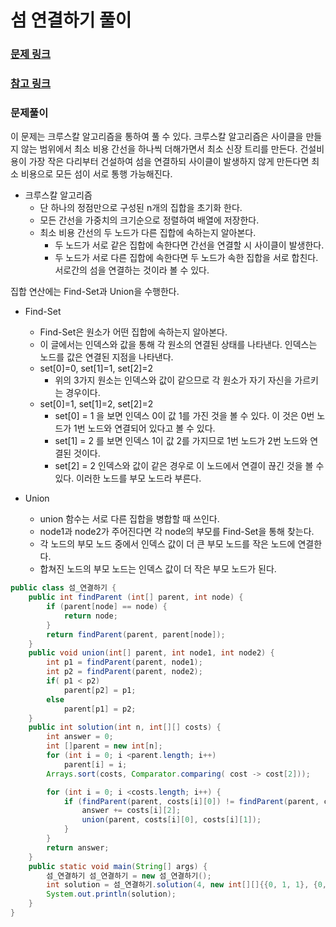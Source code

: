# 섬 연결하기 풀이

### [문제 링크](https://school.programmers.co.kr/learn/courses/30/lessons/42861)
### [참고 링크](https://born2bedeveloper.tistory.com/32)

### 문제풀이
이 문제는 크루스칼 알고리즘을 통하여 풀 수 있다. 크루스칼 알고리즘은 사이클을 만들지 않는 범위에서 최소 비용 간선을
하나씩 더해가면서 최소 신장 트리를 만든다. 
건설비용이 가장 작은 다리부터 건설하여 섬을 연결하되 사이클이 발생하지 않게 만든다면 최소 비용으로 모든 섬이 서로 통행 가능해진다.

+ 크루스칼 알고리즘
  + 단 하나의 정점만으로 구성된 n개의 집합을 초기화 한다.
  + 모든 간선을 가중치의 크기순으로 정렬하여 배열에 저장한다.
  + 최소 비용 간선의 두 노드가 다른 집합에 속하는지 알아본다.
    + 두 노드가 서로 같은 집합에 속한다면 간선을 연결할 시 사이클이 발생한다.
    + 두 노드가 서로 다른 집합에 속한다면 두 노드가 속한 집합을 서로 합친다. 서로간의 섬을 연결하는 것이라 볼 수 있다.

집합 연산에는 Find-Set과 Union을 수행한다.

+ Find-Set
  + Find-Set은 원소가 어떤 집합에 속하는지 알아본다.
  + 이 글에서는 인덱스와 값을 통해 각 원소의 연결된 상태를 나타낸다. 인덱스는 노드를 값은 연결된 지점을 나타낸다.
  + set[0]=0, set[1]=1, set[2]=2
    + 위의 3가지 원소는 인덱스와 값이 같으므로 각 원소가 자기 자신을 가르키는 경우이다.
  + set[0]=1, set[1]=2, set[2]=2
    + set[0] = 1 을 보면 인덱스 0이 값 1를 가진 것을 볼 수 있다. 이 것은 0번 노드가 1번 노드와 연결되어 있다고 볼 수 있다.
    + set[1] = 2 를 보면 인덱스 1이 값 2를 가지므로 1번 노드가 2번 노드와 연결된 것이다.
    + set[2] = 2 인덱스와 값이 같은 경우로 이 노드에서 연결이 끊긴 것을 볼 수 있다. 이러한 노드를 부모 노드라 부른다.

+ Union
  + union 함수는 서로 다른 집합을 병합할 때 쓰인다.
  + node1과 node2가 주어진다면 각 node의 부모를 Find-Set을 통해 찾는다.
  + 각 노드의 부모 노드 중에서 인덱스 값이 더 큰 부모 노드를 작은 노드에 연결한다.
  + 합쳐진 노드의 부모 노드는 인덱스 값이 더 작은 부모 노드가 된다.
  


```java
public class 섬_연결하기 {
    public int findParent (int[] parent, int node) {
        if (parent[node] == node) {
            return node;
        }
        return findParent(parent, parent[node]);
    }
    public void union(int[] parent, int node1, int node2) {
        int p1 = findParent(parent, node1);
        int p2 = findParent(parent, node2);
        if( p1 < p2)
            parent[p2] = p1;
        else
            parent[p1] = p2;
    }
    public int solution(int n, int[][] costs) {
        int answer = 0;
        int []parent = new int[n];
        for (int i = 0; i <parent.length; i++)
            parent[i] = i;
        Arrays.sort(costs, Comparator.comparing( cost -> cost[2]));

        for (int i = 0; i <costs.length; i++) {
            if (findParent(parent, costs[i][0]) != findParent(parent, costs[i][1])) {
                answer += costs[i][2];
                union(parent, costs[i][0], costs[i][1]);
            }
        }
        return answer;
    }
    public static void main(String[] args) {
        섬_연결하기 섬_연결하기 = new 섬_연결하기();
        int solution = 섬_연결하기.solution(4, new int[][]{{0, 1, 1}, {0, 2, 2}, {1, 2, 5}, {1, 3, 1}, {2,3,8}});
        System.out.println(solution);
    }
}
```